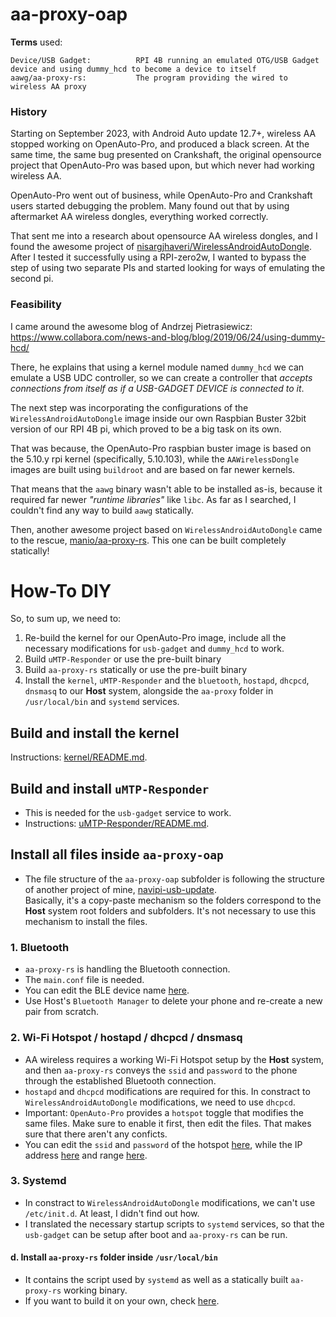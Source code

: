 # aa-proxy-oap

**Terms** used:
```
Device/USB Gadget:          RPI 4B running an emulated OTG/USB Gadget device and using dummy_hcd to become a device to itself
aawg/aa-proxy-rs:           The program providing the wired to wireless AA proxy
```

### History

Starting on September 2023, with Android Auto update 12.7+, wireless AA stopped working on OpenAuto-Pro, and produced a black screen. At the same time, the same bug presented on Crankshaft, the original opensource  project that OpenAuto-Pro was based upon, but which never had working wireless AA.

OpenAuto-Pro went out of business, while OpenAuto-Pro and Crankshaft users started debugging the problem. Many found out that by using aftermarket AA wireless dongles, everything worked correctly.

That sent me into a research about opensource AA wireless dongles, and I found the awesome project of [nisargjhaveri/WirelessAndroidAutoDongle](https://github.com/nisargjhaveri/WirelessAndroidAutoDongle). After I tested it successfully using a RPI-zero2w, I wanted to bypass the step of using two separate PIs and started looking for ways of emulating the second pi.

### Feasibility

I came around the awesome blog of Andrzej Pietrasiewicz:
https://www.collabora.com/news-and-blog/blog/2019/06/24/using-dummy-hcd/

There, he explains that using a kernel module named `dummy_hcd` we can emulate a USB UDC controller, so we can create a controller that *accepts connections from itself as if a USB-GADGET DEVICE is connected to it*.

The next step was incorporating the configurations of the `WirelessAndroidAutoDongle` image inside our own Raspbian Buster 32bit version of our RPI 4B pi, which proved to be a big task on its own.

That was because, the OpenAuto-Pro raspbian buster image is based on the 5.10.y rpi kernel (specifically, 5.10.103), while the `AAWirelessDongle` images are built using `buildroot` and are based on far newer kernels. 

That means that the `aawg` binary wasn't able to be installed as-is, because it required far newer *"runtime libraries"* like `libc`. As far as I searched, I couldn't find any way to build `aawg` statically.

Then, another awesome project based on `WirelessAndroidAutoDongle` came to the rescue, [manio/aa-proxy-rs](https://github.com/manio/aa-proxy-rs). This one can be built completely statically!

# How-To DIY

So, to sum up, we need to:

1. Re-build the kernel for our OpenAuto-Pro image, include all the necessary modifications for `usb-gadget` and `dummy_hcd` to work.
2. Build `uMTP-Responder` or use the pre-built binary
3. Build `aa-proxy-rs` statically or use the pre-built binary
4. Install the `kernel`, `uMTP-Responder` and the `bluetooth`, `hostapd`, `dhcpcd`, `dnsmasq` to our **Host** system, alongside the `aa-proxy` folder in `/usr/local/bin` and `systemd` services.

## Build and install the kernel

Instructions: [kernel/README.md](kernel/README.md).


## Build and install `uMTP-Responder`

* This is needed for the `usb-gadget` service to work.  
* Instructions: [uMTP-Responder/README.md](uMTP-Responder/README.md).

## Install all files inside `aa-proxy-oap`

* The file structure of the `aa-proxy-oap` subfolder is following the structure of another project of mine, [navipi-usb-update](https://github.com/KreAch3R/navipi-usb-update).  
Basically, it's a copy-paste mechanism so the folders correspond to the **Host** system root folders and subfolders. It's not necessary to use this mechanism to install the files.

### 1. Bluetooth

* `aa-proxy-rs` is handling the Bluetooth connection. 
* The `main.conf` file is needed.
* You can edit the BLE device name [here](../aa-proxy-oap/common/usr/local/bin/aa-proxy/aa-proxy-rs.sh#L11).
* Use Host's `Bluetooth Manager` to delete your phone and re-create a new pair from scratch. 

### 2. Wi-Fi Hotspot / hostapd / dhcpcd / dnsmasq

* AA wireless requires a working Wi-Fi Hotspot setup by the **Host** system, and then `aa-proxy-rs` conveys the `ssid` and `password` to the phone through the established Bluetooth connection. 
* `hostapd` and `dhcpcd` modifications are required for this. In constract to `WirelessAndroidAutoDongle` modifications, we need to use `dhcpcd`. 
* Important: `OpenAuto-Pro` provides a `hotspot` toggle that modifies the same files. Make sure to enable it first, then edit the files. That makes sure that there aren't any conficts. 
* You can edit the `ssid` and `password` of the hotspot [here](../aa-proxy-oap/common/etc/hostapd/hostapd.conf#L16), while the IP address [here](../aa-proxy-oap/common/etc/dhcpcd.conf#L62) and range [here](../aa-proxy-oap/common/etc/dnsmasq.conf#L2).

### 3. Systemd

* In constract to `WirelessAndroidAutoDongle` modifications, we can't use `/etc/init.d`. At least, I didn't find out how. 
* I translated the necessary startup scripts to `systemd` services, so that the `usb-gadget` can be setup after boot and `aa-proxy-rs` can be run.

#### d. Install `aa-proxy-rs` folder inside `/usr/local/bin`

* It contains the script used by `systemd` as well as a statically built `aa-proxy-rs` working binary. 
* If you want to build it on your own, check [here](https://github.com/KreAch3R/aa-proxy-rs?tab=readme-ov-file#dependencies).